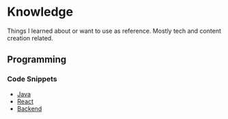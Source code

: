 # Knowledge
Things I learned about or want to use as reference. Mostly tech and content creation related.

## Programming

### Code Snippets

- [Java](./Programming/Java.md)
- [React](./Programming/React.md)
- [Backend](./Programming/Backend.md)